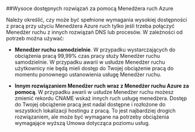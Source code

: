 ##<a name="highly-available-solutions-with-azure-traffic-manager"></a>Wysoce dostępnych rozwiązań za pomocą Menedżera ruch Azure

Należy określić, czy może być spełnione wymagania wysokiej dostępności z pracą przy użyciu Menedżera Azure ruch tylko jeśli trzeba połączyć Menedżer ruchu z innych rozwiązań DNS lub procesów. W zależności od potrzeb można używać:

- **Menedżer ruchu samodzielnie**. W przypadku wystarczających do obciążenia pracą 99,99% czas pracy służy Menedżer ruchu samodzielnie. W przypadku awarii w usłudze Menedżer ruchu użytkownicy nie będą mieli dostęp do Twojej obciążenie pracą do momentu ponownego ustanowienia usługę Menedżer ruchu.

- **Innym rozwiązaniem Menedżer ruch wraz z Menedżer ruchu Azure za pomocą**. W przypadku awarii w usłudze Menedżer ruchu możesz zmienić rekordu CNAME wskaż innych ruch usługę menedżera. Dostęp do Twojej obciążenie pracą jest nadal dostępne i rozłożone do wszystkich lokalizacji hostingu z pracą. To jest najbardziej drogich rozwiązaniem, ale może być wymagane na potrzeby obciążenia wymagające wyższą Umowa dotycząca poziomu usług.
